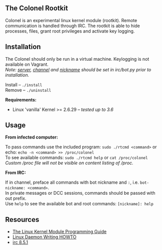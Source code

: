 ## The Colonel Rootkit
Colonel is an experimental linux kernel module (rootkit). Remote communication is handled through IRC. The rootkit is able to hide processes, files, grant root privileges and activate key logging.

## Installation
The Colonel should only be run in a virtual machine. Keylogging is not available on Vagrant.  
_Note: [server](../blob/master/irc/bot.py#L37), [channel](../blob/master/irc/bot.py#L39) and [nickname](../blob/master/irc/bot.py#L40) should be set in irc/bot.py prior to installation._

Install –  `./install`  
Remove –  `./uninstall`  

**Requirements:**
* Linux 'vanilla' Kernel >= 2.6.29 _– tested up to 3.6_

## Usage
**From infected computer:**

To pass commands use the included program: `sudo ./rtcmd <command>` or echo: `echo -n <command> >> /proc/colonel`  
To see available commands: `sudo ./rtcmd help` or `cat /proc/colonel`  
_Custom /proc file will not be visible on content listing of /proc._


**From IRC:**

If in channel, preface all commands with bot nickname and `:`, i.e. `bot-nickname: <command>`.  
In private messages or DCC sessions, commands should be passed with out prefix.  
Use `help` to see the  available bot and root commands: `[nickname]: help`


## Resources
* [The Linux Kernel Module Programming Guide](http://www.tldp.org/LDP/lkmpg/2.6/html/)
* [Linux Daemon Writing HOWTO](http://www.netzmafia.de/skripten/unix/linux-daemon-howto.html)
* [irc 8.5.1](https://pypi.python.org/pypi/irc)
